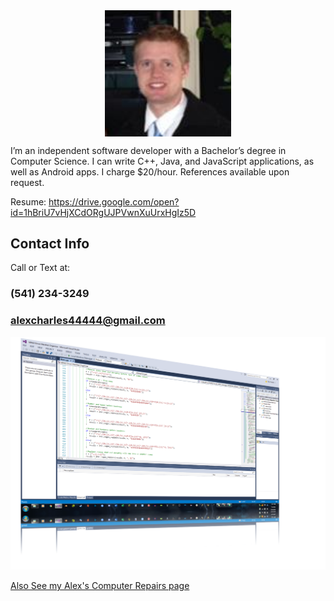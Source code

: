 <img src="Me 2.jpg" alt="hi" style="display:block; width:40%; height:40%; margin-left:auto; margin-right:auto;"/>

I’m an independent software developer with a Bachelor’s degree in Computer Science. I can write C++, Java, and JavaScript applications, as well as Android apps. I charge $20/hour. References available upon request.

Resume:
https://drive.google.com/open?id=1hBriU7vHjXCdORgUJPVwnXuUrxHgIz5D

## Contact Info
Call or Text at:
### (541) 234-3249
### alexcharles44444@gmail.com

<img src="Programming2.png" alt="hi" class="inline"/>

<a href="index.md">Also See my Alex's Computer Repairs page</a>
